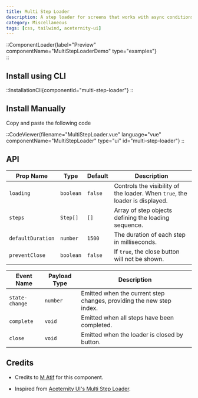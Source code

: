 ```yaml
---
title: Multi Step Loader
description: A step loader for screens that works with async conditions too.
category: Miscellaneous
tags: [css, tailwind, aceternity-ui]
---
```


::ComponentLoader{label="Preview" componentName="MultiStepLoaderDemo" type="examples"}  
::

## Install using CLI

::InstallationCli{componentId="multi-step-loader"}
::

## Install Manually

Copy and paste the following code

::CodeViewer{filename="MultiStepLoader.vue" language="vue" componentName="MultiStepLoader" type="ui" id="multi-step-loader"}
::

## API

| Prop Name         | Type      | Default | Description                                                                  |
| ----------------- | --------- | ------- | ---------------------------------------------------------------------------- |
| `loading`         | `boolean` | `false` | Controls the visibility of the loader. When `true`, the loader is displayed. |
| `steps`           | `Step[]`  | `[]`    | Array of step objects defining the loading sequence.                         |
| `defaultDuration` | `number`  | `1500`  | The duration of each step in milliseconds.                                   |
| `preventClose`    | `boolean` | `false` | If `true`, the close button will not be shown.                               |

| Event Name     | Payload Type | Description                                                          |
| -------------- | ------------ | -------------------------------------------------------------------- |
| `state-change` | `number`     | Emitted when the current step changes, providing the new step index. |
| `complete`     | `void`       | Emitted when all steps have been completed.                          |
| `close`        | `void`       | Emitted when the loader is closed by button.                         |

## Credits

- Credits to [M Atif](https://github.com/atif0075) for this component.

- Inspired from [Aceternity UI's Multi Step Loader](https://ui.aceternity.com/components/multi-step-loader).
